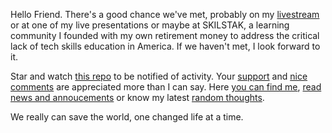 Hello Friend. There's a good chance we've met, probably on my [livestream](https://linktr.ee/rwxrob) or at one of my live presentations or maybe at SKILSTAK, a learning community I founded with my own retirement money to address the critical lack of tech skills education in America. If we haven't met, I look forward to it.

Star and watch [this repo](https://github.com/rwxrob/rwxrob) to be notified of activity. Your [support](https://github.com/sponsors/rwxrob) and [nice comments](https://github.com/rwxrob/rwxrob/discussions/5) are appreciated more than I can say. Here [you can find me](https://linktr.ee/rwxrob), [read news and annoucements](https://github.com/rwxrob/rwxrob/discussions/categories/announcements) or know my latest [random thoughts](https://github.com/rwxrob/rwxrob/tree/main/thoughts#readme).

We really can save the world, one changed life at a time.
